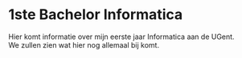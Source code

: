 # 1ste Bachelor Informatica  

Hier komt informatie over mijn eerste jaar Informatica aan de UGent.  
We zullen zien wat hier nog allemaal bij komt.
